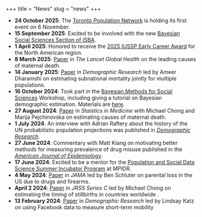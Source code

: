 +++
title = "News"
slug = "news"
+++


- **24 October 2025**: The [Toronto Population Network](https://www.eventbrite.ca/e/toronto-population-network-tickets-1652952438239) is holding its first event on 6 November.
- **15 September 2025**: Excited to be involved with the new [Bayesian Social Sciences Section of ISBA](https://bss-isba.github.io/). 
- **1 April 2025**: Honored to receive the [2025 IUSSP Early Career Award](https://iussp.org/en/2025-iussp-early-career-awards-ceremony) for the North American region.
- **8 March 2025**: [Paper](https://www.thelancet.com/journals/langlo/article/PIIS2214-109X(24)00560-6/fulltext) in *The Lancet Global Health* on the leading causes of maternal death. 
- **14 January 2025**: [Paper](https://www.demographic-research.org/articles/volume/52/3) in *Demographic Research* led by Ameer Dharamshi on estimating subnational mortality jointly for multiple populations. 
- **16 October 2024**: Took part in the [Bayesian Methods for Social Sciences](https://bayesforshs2.sciencesconf.org/) Workshop, including giving a tutorial on Bayesian demographic estimation. Materials are [here](https://github.com/MJAlexander/bayesian-demographic-estimation-tutorial).
- **27 August 2024**: [Paper](https://onlinelibrary.wiley.com/doi/10.1002/sim.10199) in *Staistics in Medicine* with Michael Chong and Marija Pejchinovska on estimating causes of maternal death. 
- **1 July 2024**: An interview with Adrian Raftery about the history of the UN probabilistic population projections was published in [*Demographic Research*](https://www.demographic-research.org/articles/volume/51/1).
- **27 June 2024**: Commentary with Matt Kiang on motivating better methods for measuring prevalence of drug misuse published in the [*American Journal of Epidemiology*](https://academic.oup.com/aje/advance-article-abstract/doi/10.1093/aje/kwae156/7699732?redirectedFrom=fulltext&login=true).
- **17 June 2024**: Excited to be a mentor for the [Population and Social Data Science Summer Incubator Program](https://www.demogr.mpg.de/en/research_6120/digital_and_computational_demography_zagheni_11666/population_and_social_data_science_summer_incubator_program_11935) at MPIDR.
- **4 May 2024**: [Paper](https://jamanetwork.com/journals/jama/article-abstract/2818482) in *JAMA* led by Ben Schluter on parental loss in the US due to drugs and firearms. 
- **April 2 2024**: [Paper](https://academic.oup.com/jrsssc/advance-article/doi/10.1093/jrsssc/qlae017/7636258) in *JRSS Series C* led by Michael Chong on estimating the timing of stillbirths in countries worldwide . 
- **13 February 2024**: [Paper](https://www.demographic-research.org/articles/volume/50/10/) in *Demographic Research* led by Lindsay Katz on using Facebook data to measure short-term mobility
